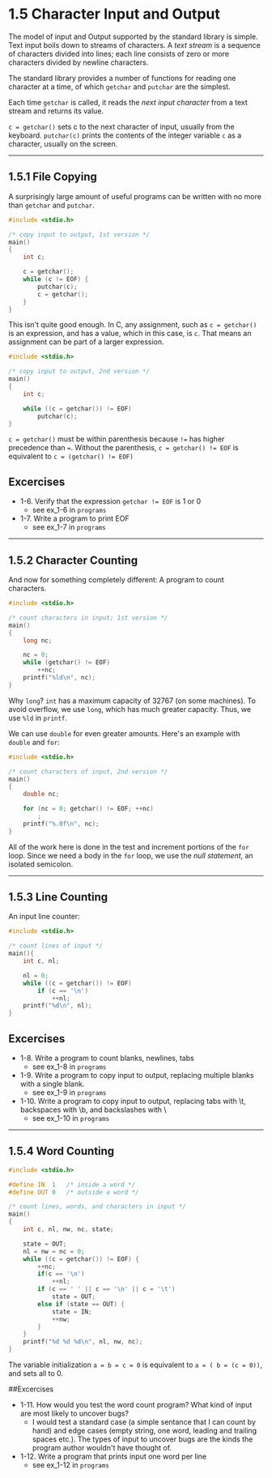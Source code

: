 # 1.5 Character Input and Output

The model of input and Output supported by the standard library is simple.
Text input boils down to streams of characters. A _text stream_ is a 
sequence of characters divided into lines; each line consists of zero or
more characters divided by newline characters.

The standard library provides a number of functions for reading one 
character at a time, of which `getchar` and `putchar` are the simplest.

Each time `getchar` is called, it reads the _next input character_ from
a text stream and returns its value.

`c = getchar()` sets c to the next character of input, usually from the
keyboard. `putchar(c)` prints the contents of the integer variable `c`
as a character, usually on the screen.

---

## 1.5.1 File Copying

A surprisingly large amount of useful programs can be written with no
more than `getchar` and `putchar`. 

```C
#include <stdio.h>

/* copy input to output, 1st version */
main()
{
	int c;

	c = getchar();
	while (c != EOF) {
		putchar(c);
		c = getchar();
	}
}
```

This isn't quite good enough. In C, any assignment, such as 
`c = getchar()` is an expression, and has a value, which in this case, is
`c`. That means an assignment can be part of a larger expression.

```C
#include <stdio.h>

/* copy input to output, 2nd version */
main()
{
	int c;

	while ((c = getchar()) != EOF)
		putchar(c);
}
```

`c = getchar()` must be within parenthesis because `!=` has higher 
precedence than `=`. Without the parenthesis, `c = getchar() != EOF` is
equivalent to `c = (getchar() != EOF)`

## Excercises

- 1-6. Verify that the expression `getchar != EOF` is 1 or 0
	- see ex\_1-6 in `programs`
- 1-7. Write a program to print EOF
	- see ex\_1-7 in `programs`

---

## 1.5.2 Character Counting

And now for something completely different: A program to count characters.

```C
#include <stdio.h>

/* count characters in input; 1st version */
main()
{
	long nc;

	nc = 0;
	while (getchar() != EOF)
		++nc;
	printf("%ld\n", nc);
}
```

Why `long`? `int` has a maximum capacity of 32767 (on some machines).
To avoid overflow, we use `long`, which has much greater capacity.
Thus, we use `%ld` in `printf`.

We can use `double` for even greater amounts. Here's an example with 
`double` and `for`:

```C
#include <stdio.h>

/* count characters of input, 2nd version */
main()
{
	double nc;

	for (nc = 0; getchar() != EOF; ++nc)
		;
	printf("%.0f\n", nc);
}
```

All of the work here is done in the test and increment portions of the 
`for` loop. Since we need a body in the `for` loop, we use the _null
statement_, an isolated semicolon.

---

## 1.5.3 Line Counting

An input line counter:

```C
#include <stdio.h>

/* count lines of input */
main(){
	int c, nl;

	nl = 0;
	while ((c = getchar()) != EOF)
		if (c == '\n')
			++nl;
	printf("%d\n", nl);
}
```

## Excercises
- 1-8. Write a program to count blanks, newlines, tabs
	- see ex\_1-8 in `programs`
- 1-9. Write a program to copy input to output, replacing multiple blanks 
with a single blank.
	- see ex\_1-9 in `programs`
- 1-10. Write a program to copy input to output, replacing tabs with \t,
backspaces with \b, and backslashes with \\
	- see ex\_1-10 in `programs`

---

## 1.5.4 Word Counting

```C
#include <stdio.h>

#define	IN	1	/* inside a word */
#define	OUT	0	/* outside a word */

/* count lines, words, and characters in input */
main()
{
	int c, nl, nw, nc, state;

	state = OUT;
	nl = nw = nc = 0;
	while ((c = getchar()) != EOF) {
		++nc;
		if(c == '\n')
			++nl;
		if (c == ' ' || c == '\n' || c = '\t')
			state = OUT;
		else if (state == OUT) {
			state = IN;
			++nw;
		}
	}
	printf("%d %d %d\n", nl, nw, nc);
}
```

The variable initialization `a = b = c = 0` is equivalent to
`a = ( b = (c = 0))`, and sets all to 0.

##Excercises
- 1-11. How would you test the word count program? What kind of input are
most likely to uncover bugs?
	- I would test a standard case (a simple sentance that I can
	count by hand) and edge cases (empty string, one word, leading
	and trailing spaces etc.). The types of input to uncover bugs
	are the kinds the program author wouldn't have thought of.
- 1-12. Write a program that prints input one word per line
	- see ex\_1-12 in `programs`
